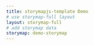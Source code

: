 ```yaml
---
title: storymapjs-template Demo
# use storymap-full layout
layout: storymap-full
# add storymap data
storymap: demo-storymap
---
```

